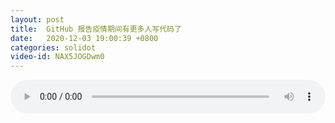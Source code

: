 ```yaml
---
layout: post
title:  GitHub 报告疫情期间有更多人写代码了
date:   2020-12-03 19:00:39 +0800
categories: solidot
video-id: NAX5JOGDwm0
---
```


<audio src="/assets/ba2d27a9effd25ddc74e60859996d48e.mp3" style="width: 100%;" controls></audio>

